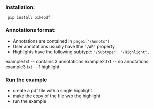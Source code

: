 ### Installation:

```shell
 pip install pikepdf
```

### Annotations format:

* Annotations are contained in `page1["/Annots"]`
* User annotations usually have the `"/AP"` property
* Highlights have the following subtype: `"/Subtype": "/Highlight",`

example.txt -- contains 3 annotations
example2.txt -- no annotations
example3.txt -- 1 highlight

### Run the example

* create a pdf file with a single highlight
* make the copy of the file w/o the highlight
* run the example